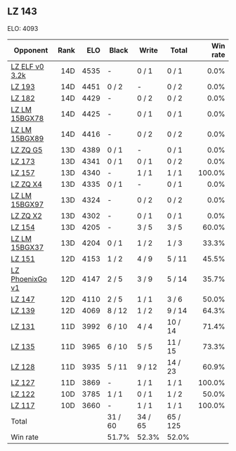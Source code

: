 ## LZ 143 ##

ELO: 4093

Opponent | Rank | ELO | Black | Write | Total | Win rate
---------|-----:|----:|-------|-------|-------|-------:
[LZ ELF v0 3.2k](LZ%20ELF%20v0%203.2k.md) | 14D | 4535 | - | 0 / 1 | 0 / 1 | 0.0%
[LZ 193](LZ%20193.md) | 14D | 4451 | 0 / 2 | - | 0 / 2 | 0.0%
[LZ 182](LZ%20182.md) | 14D | 4429 | - | 0 / 2 | 0 / 2 | 0.0%
[LZ LM 15BGX78](LZ%20LM%2015BGX78.md) | 14D | 4425 | - | 0 / 1 | 0 / 1 | 0.0%
[LZ LM 15BGX89](LZ%20LM%2015BGX89.md) | 14D | 4416 | - | 0 / 2 | 0 / 2 | 0.0%
[LZ ZQ G5](LZ%20ZQ%20G5.md) | 13D | 4389 | 0 / 1 | - | 0 / 1 | 0.0%
[LZ 173](LZ%20173.md) | 13D | 4341 | 0 / 1 | 0 / 1 | 0 / 2 | 0.0%
[LZ 157](LZ%20157.md) | 13D | 4340 | - | 1 / 1 | 1 / 1 | 100.0%
[LZ ZQ X4](LZ%20ZQ%20X4.md) | 13D | 4335 | 0 / 1 | - | 0 / 1 | 0.0%
[LZ LM 15BGX97](LZ%20LM%2015BGX97.md) | 13D | 4324 | - | 0 / 2 | 0 / 2 | 0.0%
[LZ ZQ X2](LZ%20ZQ%20X2.md) | 13D | 4302 | - | 0 / 1 | 0 / 1 | 0.0%
[LZ 154](LZ%20154.md) | 13D | 4205 | - | 3 / 5 | 3 / 5 | 60.0%
[LZ LM 15BGX37](LZ%20LM%2015BGX37.md) | 13D | 4204 | 0 / 1 | 1 / 2 | 1 / 3 | 33.3%
[LZ 151](LZ%20151.md) | 12D | 4153 | 1 / 2 | 4 / 9 | 5 / 11 | 45.5%
[LZ PhoenixGo v1](LZ%20PhoenixGo%20v1.md) | 12D | 4147 | 2 / 5 | 3 / 9 | 5 / 14 | 35.7%
[LZ 147](LZ%20147.md) | 12D | 4110 | 2 / 5 | 1 / 1 | 3 / 6 | 50.0%
[LZ 139](LZ%20139.md) | 12D | 4069 | 8 / 12 | 1 / 2 | 9 / 14 | 64.3%
[LZ 131](LZ%20131.md) | 11D | 3992 | 6 / 10 | 4 / 4 | 10 / 14 | 71.4%
[LZ 135](LZ%20135.md) | 11D | 3965 | 6 / 10 | 5 / 5 | 11 / 15 | 73.3%
[LZ 128](LZ%20128.md) | 11D | 3935 | 5 / 11 | 9 / 12 | 14 / 23 | 60.9%
[LZ 127](LZ%20127.md) | 11D | 3869 | - | 1 / 1 | 1 / 1 | 100.0%
[LZ 122](LZ%20122.md) | 10D | 3785 | 1 / 1 | 0 / 1 | 1 / 2 | 50.0%
[LZ 117](LZ%20117.md) | 10D | 3660 | - | 1 / 1 | 1 / 1 | 100.0%
Total | | | 31 / 60 | 34 / 65 | 65 / 125 | 
Win rate| | | 51.7% | 52.3% | 52.0% | 
